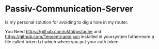 # Passiv-Communication-Server

Is my personal solution for avoiding to dig a hole in my router.

You Need https://github.com/oktal/pistache and https://github.com/Tencent/rapidjson installed in yoursystem
futhermore a file called token.txt which where you put your auth token.
